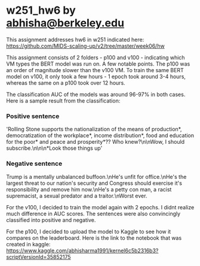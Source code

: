 # w251_hw6 by abhisha@berkeley.edu

This assignment addresses hw6 in w251 indicated here: https://github.com/MIDS-scaling-up/v2/tree/master/week06/hw

This assignment consists of 2 folders - p100 and v100 - indicating which VM types the BERT model was run on. A few notable points. The p100 was an order of magnitude slower than the v100 VM. To train the same BERT model on v100, it only took a few hours - 1 epoch took around 3-4 hours, whereas the same on a p100 took over 12 hours.

The classification AUC of the models was around 96-97% in both cases. Here is a sample result from the classification:

### Positive sentence
'Rolling Stone supports the nationalization of the means of production*, democratization of the workplace*, income distribution*, food and education for the poor* and peace and prosperity*??  Who knew?\n\nWow, I should subscribe.\n\n\n*Look those things up'

### Negative sentence
Trump is a mentally unbalanced buffoon.\nHe's unfit for office.\nHe's the largest threat to our nation's security and Congress should exercise it's responsibility and remove him now.\nHe's a petty con man, a racist supremacist, a sexual predator and a traitor.\nWorst ever.


For the v100, I decided to train the model again with 2 epochs. I didnt realize much difference in AUC scores. The sentences were also convincingly classified into positive and negative.

For the p100, I decided to upload the model to Kaggle to see how it compares on the leaderboard. Here is the link to the notebook that was created in kaggle: https://www.kaggle.com/abhisharma1991/kernel6c5b2316b3?scriptVersionId=35852175
